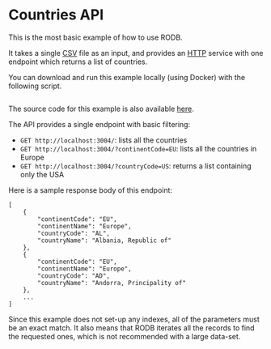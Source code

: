 # Countries API

This is the most basic example of how to use RODB.

It takes a single [CSV](/documentation/inputs/#csv) file as an input, and provides an [HTTP](/documentation/services/#http) service with one endpoint which returns a list of countries.

You can download and run this example locally (using Docker) with the following script.

<pre show-example-script="countries"></pre>

The source code for this example is also available [here](https://github.com/rodb-io/rodb/tree/master/examples/countries).

The API provides a single endpoint with basic filtering:
- `GET http://localhost:3004/`: lists all the countries
- `GET http://localhost:3004/?continentCode=EU`: lists all the countries in Europe
- `GET http://localhost:3004/?countryCode=US`: returns a list containing only the USA

Here is a sample response body of this endpoint:
```
[
	{
		"continentCode": "EU",
		"continentName": "Europe",
		"countryCode": "AL",
		"countryName": "Albania, Republic of"
	},
	{
		"continentCode": "EU",
		"continentName": "Europe",
		"countryCode": "AD",
		"countryName": "Andorra, Principality of"
	},
	...
]
```

Since this example does not set-up any indexes, all of the parameters must be an exact match.
It also means that RODB iterates all the records to find the requested ones, which is not recommended with a large data-set.

